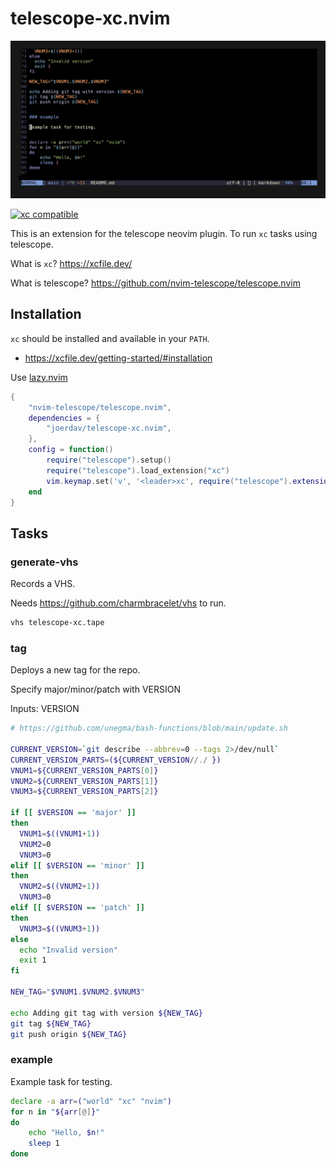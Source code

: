 # telescope-xc.nvim

![til](./demo.gif)

[![xc compatible](https://xcfile.dev/badge.svg)](https://xcfile.dev)

This is an extension for the telescope neovim plugin. To run `xc` tasks using telescope.

What is `xc`? <https://xcfile.dev/>

What is telescope? <https://github.com/nvim-telescope/telescope.nvim>

## Installation

`xc` should be installed and available in your `PATH`. 

- <https://xcfile.dev/getting-started/#installation>

Use [lazy.nvim](https://github.com/folke/lazy.nvim)

```lua
{
    "nvim-telescope/telescope.nvim",
    dependencies = {
        "joerdav/telescope-xc.nvim",
    },
    config = function()
        require("telescope").setup()
        require("telescope").load_extension("xc")
        vim.keymap.set('v', '<leader>xc', require("telescope").extensions["xc"].run_task)
    end
}
```

## Tasks

### generate-vhs

Records a VHS.

Needs <https://github.com/charmbracelet/vhs> to run.

```bash
vhs telescope-xc.tape
```

### tag

Deploys a new tag for the repo.

Specify major/minor/patch with VERSION

Inputs: VERSION

```sh
# https://github.com/unegma/bash-functions/blob/main/update.sh

CURRENT_VERSION=`git describe --abbrev=0 --tags 2>/dev/null`
CURRENT_VERSION_PARTS=(${CURRENT_VERSION//./ })
VNUM1=${CURRENT_VERSION_PARTS[0]}
VNUM2=${CURRENT_VERSION_PARTS[1]}
VNUM3=${CURRENT_VERSION_PARTS[2]}

if [[ $VERSION == 'major' ]]
then
  VNUM1=$((VNUM1+1))
  VNUM2=0
  VNUM3=0
elif [[ $VERSION == 'minor' ]]
then
  VNUM2=$((VNUM2+1))
  VNUM3=0
elif [[ $VERSION == 'patch' ]]
then
  VNUM3=$((VNUM3+1))
else
  echo "Invalid version"
  exit 1
fi

NEW_TAG="$VNUM1.$VNUM2.$VNUM3"

echo Adding git tag with version ${NEW_TAG}
git tag ${NEW_TAG}
git push origin ${NEW_TAG}
```

### example

Example task for testing.

```bash
declare -a arr=("world" "xc" "nvim")
for n in "${arr[@]}"
do
    echo "Hello, $n!"
    sleep 1
done
```
